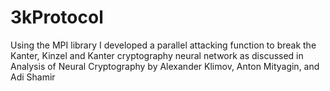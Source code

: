 

# 3kProtocol

Using the MPI library I developed a parallel attacking function to break the Kanter, Kinzel and Kanter cryptography neural network as discussed in Analysis of Neural Cryptography by Alexander Klimov, Anton Mityagin, and Adi Shamir




